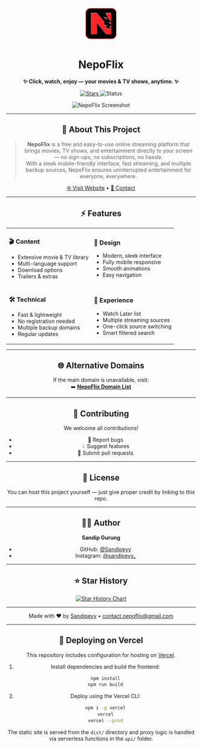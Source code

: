 <div align="center">

<!-- PROJECT LOGO -->
<br />
<div align="center">
  <a href="https://github.com/Sandipeyy/NepoFlix">
    <img src="public/logo.png" alt="Logo" width="100" height="100">
  </a>

# **NepoFlix**
**✨ Click, watch, enjoy — your movies & TV shows, anytime. ✨**

<p>
  <a href="https://github.com/Sandipeyy/NepoFlix/stargazers">
    <img src="https://img.shields.io/github/stars/Sandipeyy/NepoFlix?color=%23A855F7&logo=github&style=for-the-badge" alt="Stars">
  </a>
  <img src="https://img.shields.io/badge/Status-Active-brightgreen?style=for-the-badge" alt="Status">
</p>

<p align="center">
  <img alt="NepoFlix Screenshot" src="link error" width="700">
</p>

---

## 📖 About This Project

> **NepoFlix** is a free and easy-to-use online streaming platform that brings movies, TV shows, and entertainment directly to your screen — no sign-ups, no subscriptions, no hassle.  
> With a sleek mobile-friendly interface, fast streaming, and multiple backup sources, NepoFlix ensures uninterrupted entertainment for everyone, everywhere.

[🌐 Visit Website](https://nepoflix-domains.github.io) • [📧 Contact](mailto:contact.nepoflix@gmail.com)

---

## ⚡ Features

<div align="center">
<table>
<tr>
<td>

### 🎬 Content
- Extensive movie & TV library  
- Multi-language support  
- Download options  
- Trailers & extras

</td>
<td>

### 🎨 Design
- Modern, sleek interface  
- Fully mobile responsive  
- Smooth animations  
- Easy navigation

</td>
</tr>
<tr>
<td>

### 🛠 Technical
- Fast & lightweight  
- No registration needed  
- Multiple backup domains  
- Regular updates

</td>
<td>

### 🌟 Experience
- Watch Later list  
- Multiple streaming sources  
- One-click source switching  
- Smart filtered search

</td>
</tr>
</table>
</div>

---

## 🌐 Alternative Domains
If the main domain is unavailable, visit:  
➡️ **[NepoFlix Domain List](https://nepoflix-domains.github.io)**

---

## 🤝 Contributing
We welcome all contributions!  
- 🐛 Report bugs  
- 💡 Suggest features  
- 🔧 Submit pull requests

---

## 📝 License
You can host this project yourself — just give proper credit by linking to this repo.

---

## 👨‍💻 Author
**Sandip Gurung**  
- GitHub: [@Sandipeyy](https://github.com/Sandipeyy)  
- Instagram: [@sandipeyy_](https://instagram.com/sandipeyy_)

---

## ⭐ Star History

<div align="center">
<a href="https://star-history.com/#Sandipeyy/NepoFlix&Timeline">
  <picture>
    <source media="(prefers-color-scheme: dark)" srcset="https://api.star-history.com/svg?repos=Sandipeyy/NepoFlix&type=Timeline&theme=dark" />
    <source media="(prefers-color-scheme: light)" srcset="https://api.star-history.com/svg?repos=Sandipeyy/NepoFlix&type=Timeline" />
    <img alt="Star History Chart" src="https://api.star-history.com/svg?repos=Sandipeyy/NepoFlix&type=Timeline" />
  </picture>
</a>
</div>

---

<p align="center">
  Made with ❤️ by <a href="https://github.com/Sandipeyy">Sandipeyy</a>
  •
  <a href="mailto:contact.nepoflix@gmail.com">contact.nepoflix@gmail.com</a>
</p>

---

## 🚀 Deploying on Vercel

This repository includes configuration for hosting on [Vercel](https://vercel.com).

1. Install dependencies and build the frontend:
   ```bash
   npm install
   npm run build
   ```
2. Deploy using the Vercel CLI:
   ```bash
   npm i -g vercel
   vercel
   vercel --prod
   ```

The static site is served from the `dist/` directory and proxy logic is handled
via serverless functions in the `api/` folder.

</div>
